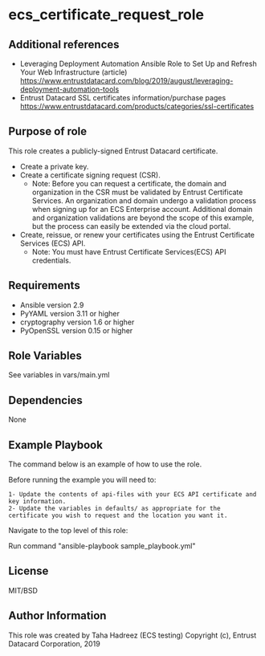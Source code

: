ecs_certificate_request_role
=====================

Additional references
---------------------
- Leveraging Deployment Automation Ansible Role to Set Up and Refresh Your Web Infrastructure (article)
https://www.entrustdatacard.com/blog/2019/august/leveraging-deployment-automation-tools 
- Entrust Datacard SSL certificates information/purchase pages
https://www.entrustdatacard.com/products/categories/ssl-certificates

Purpose of role
---------------
This role creates a publicly-signed Entrust Datacard certificate.

 - Create a private key.
 - Create a certificate signing request (CSR).
   - Note: Before you can request a certificate, the domain and organization in the CSR must be 
     validated by Entrust Certificate Services. An organization and domain undergo a validation process when signing
     up for an ECS Enterprise account. Additional domain and organization validations are beyond the scope of this example,
     but the process can easily be extended via the cloud portal.
 - Create, reissue, or renew your certificates using the Entrust Certificate Services (ECS) API.
    - Note: You must have Entrust Certificate Services(ECS) API credentials.
      
	  
Requirements
------------ 
 - Ansible version 2.9
 - PyYAML version 3.11 or higher
 - cryptography version 1.6 or higher
 - PyOpenSSL version 0.15 or higher

Role Variables
--------------

See variables in vars/main.yml


Dependencies
------------

None

Example Playbook
----------------

The command below is an example of how to use the role.

Before running the example you will need to: 

	1- Update the contents of api-files with your ECS API certificate and key information.
	2- Update the variables in defaults/ as appropriate for the certificate you wish to request and the location you want it.

Navigate to the top level of this role: 
	   
Run command "ansible-playbook sample_playbook.yml"
		
		
License
-------

MIT/BSD

Author Information
------------------

This role was created by Taha Hadreez (ECS testing)
Copyright (c), Entrust Datacard Corporation, 2019
